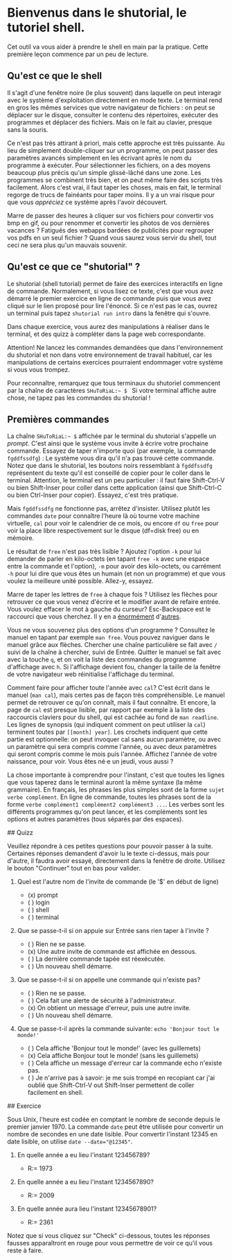 # Bienvenus dans le shutorial, le tutoriel shell.

Cet outil va vous aider à prendre le shell en main par la pratique.
Cette première leçon commence par un peu de lecture. 

## Qu'est ce que le shell

Il s'agit d'une fenêtre noire (le plus souvent) dans laquelle on peut
interagir avec le système d'exploitation directement en mode texte. Le
terminal rend en gros les mêmes services que votre navigateur de
fichiers : on peut se déplacer sur le disque, consulter le contenu des
répertoires, exécuter des programmes et déplacer des fichiers. Mais on
le fait au clavier, presque sans la souris.

Ce n'est pas très attirant à priori, mais cette approche est très puissante. Au
lieu de simplement double-cliquer sur un programme, on peut passer des
paramètres avancés simplement en les écrivant après le nom du programme à
exécuter. Pour sélectionner les fichiers, on a des moyens beaucoup plus précis
qu'un simple glissé-lâché dans une zone. Les programmes se combinent très bien,
et on peut même faire des scripts très facilement. Alors c'est vrai, il faut
taper les choses, mais en fait, le terminal regorge de trucs de fainéants pour
taper moins. Il y a un vrai risque pour que vous *appréciez* ce système après
l'avoir découvert.

Marre de passer des heures à cliquer sur vos fichiers pour convertir
vos bmp en gif, ou pour renommer et convertir les photos de vos
dernières vacances ? Fatigués des webapps bardées de publicités pour
regrouper vos pdfs en un seul fichier ? Quand vous saurez vous servir
du shell, tout ceci ne sera plus qu'un mauvais souvenir.

## Qu'est ce que ce "shutorial" ?

Le shutorial (shell tutorial) permet de faire des exercices
interactifs en ligne de commande. Normalement, si vous lisez ce texte,
c'est que vous avez démarré le premier exercice en ligne de commande
puis que vous avez cliqué sur le lien proposé pour lire l'énoncé. Si
ce n'est pas le cas, ouvrez un terminal puis tapez ```shutorial run
intro``` dans la fenêtre qui s'ouvre.

Dans chaque exercice, vous aurez des manipulations à réaliser dans le
terminal, et des quizz à compléter dans la page web correspondante.

Attention! Ne lancez les commandes demandées que dans l'environnement
du shutorial et non dans votre environnement de travail habituel, car
les manipulations de certains exercices pourraient endommager votre
système si vous vous trompez. 

Pour reconnaître, remarquez que tous terminaux du shutoriel commencent
par la chaîne de caractères ```SHuToRiaL:~ $ ``` Si votre terminal
affiche autre chose, ne tapez pas les commandes du shutorial !

## Premières commandes

La chaîne ```SHuToRiaL:~ $``` affichée par le terminal du shutorial
s'appelle un *prompt*.  C'est ainsi que le système vous invite à
écrire votre prochaine commande. Essayez de taper n'importe quoi (par
exemple, la commande ```fgddfssdfg```) : Le système vous dira qu'il
n'a pas trouvé cette commande. Notez que dans le shutorial, les
boutons noirs ressemblant à ```fgddfssdfg``` représentent du texte
qu'il est conseillé de copier pour le coller dans le terminal.
Attention, le terminal est un peu particulier : il faut faire
Shift-Ctrl-V ou bien Shift-Inser pour coller dans cette application
(ainsi que Shift-Ctrl-C ou bien Ctrl-Inser pour copier). Essayez,
c'est très pratique.

Mais ```fgddfssdfg``` ne fonctionne pas, arrêtez d'insister.
Utilisez plutôt les commandes ```date``` pour connaître l'heure là où
tourne votre machine virtuelle, ```cal``` pour voir le calendrier de
ce mois, ou encore ```df``` ou ```free``` pour voir la place
libre respectivement sur le disque (df=disk free) ou en mémoire.

Le résultat de ```free``` n'est pas très lisible ? Ajoutez l'option ```-k```
pour lui demander de parler en kilo-octets (en tapant ```free -k```
avec une espace entre la commande et l'option), ```-m``` pour avoir
des kilo-octets, ou carrément ```-h``` pour lui dire que vous êtes un
humain (et non un programme) et que vous voulez la meilleure unité
possible. Allez-y, essayez.

Marre de taper les lettres de ```free``` à chaque fois ? Utilisez les flèches
pour retrouver ce que vous venez d'écrire et le modifier avant de refaire
entrée. Vous voulez effacer le mot à gauche du curseur? Esc-Backspace
est le raccourci que vous cherchez. Il y en a
[énormément](https://readline.kablamo.org/emacs.html)
d'[autres](https://github.com/chzyer/readline/blob/master/doc/shortcut.md).

Vous ne vous souvenez plus des options d'un programme ? Consultez le
manuel en tapant par exemple ```man free```. Vous pouvez
naviguer dans le manuel grâce aux flèches. Chercher une chaîne
particulière se fait avec ```/``` suivi de la chaîne à chercher, suivi
de Entrée. Quitter le manuel se fait avec avec la touche ```q```, et
on voit la liste des commandes du programme d'affichage avec ```h```.
Si l'affichage devient fou, changer la taille de la fenêtre de votre
navigateur web réinitialise l'affichage du terminal. 

Comment faire pour afficher toute l'année avec ```cal```?
C'est écrit dans le manuel (```man cal```), mais certes pas
de façon très compréhensible. Le manuel permet de retrouver ce qu'on
connaît, mais il faut connaître. Et encore, la page de ``cal`` est
presque lisible, par rapport par exemple à la liste des raccourcis
claviers pour du shell, qui est cachée au fond de ```man
readline```. Les lignes de synopsis (qui indiquent comment
on peut utiliser la ``cal``) terminent toutes par ``[[month] year]``.
Les crochets indiquent que cette partie est optionnelle: on peut
invoquer cal sans aucun paramètre, ou avec un paramètre qui sera
compris comme l'année, ou avec deux paramètres qui seront compris
comme le mois puis l'année. Affichez l'année de votre naissance, pour
voir. Vous êtes né·e un jeudi, vous aussi ?

La chose importante à comprendre pour l'instant, c'est que toutes les lignes
que vous taperez dans le terminal auront la même syntaxe (la même grammaire). En
français, les phrases les plus simples sont de la forme ```sujet verbe complément```. 
En ligne de commande, toutes les phrases sont de la forme
```verbe complément1 complément2 complément3 ...```. Les verbes sont les différents
programmes qu'on peut lancer, et les compléments sont les options et autres 
paramètres (tous séparés par des espaces). 

## Quizz

Veuillez répondre à ces petites questions pour pouvoir passer à la
suite. Certaines réponses demandent d'avoir lu le texte ci-dessus,
mais pour d'autre, il faudra avoir essayé, directement dans la fenêtre
de droite. Utilisez le bouton "Continuer" tout en bas pour valider.

1. Quel est l'autre nom de l'invite de commande (le '$' en début de ligne)
     - (x) prompt
     - ( ) login
     - ( ) shell
     - ( ) terminal

2. Que se passe-t-il si on appuie sur Entrée sans rien taper à l'invite ?
     - ( ) Rien ne se passe.
     - (x) Une autre invite de commande est affichée en dessous.
     - ( ) La dernière commande tapée est réexécutée.
     - ( ) Un nouveau shell démarre.

3. Que se passe-t-il si on appelle une commande qui n'existe pas?
     - ( ) Rien ne se passe.
     - ( ) Cela fait une alerte de sécurité à l'administrateur.
     - (x) On obtient un message d'erreur, puis une autre invite.
     - ( ) Un nouveau shell démarre.

4. Que se passe-t-il après la commande suivante: `echo 'Bonjour tout le monde!'`
     - ( ) Cela affiche 'Bonjour tout le monde!' (avec les guillemets)
     - (x) Cela affiche Bonjour tout le monde! (sans les guillemets)
     - ( ) Cela affiche un message d'erreur car la commande echo n'existe pas.
     - ( ) Je n'arrive pas à savoir: je me suis trompé en recopiant car j'ai oublié que Shift-Ctrl-V out Shift-Inser permettent de coller facilement en shell.

## Exercice

Sous Unix, l'heure est codée en comptant le nombre de seconde depuis
le premier janvier 1970. La commande ```date``` peut être utilisée
pour convertir un nombre de secondes en une date lisible. Pour
convertir l'instant 12345 en date lisible, on utilise 
```date --date="@12345"```.

1. En quelle année a eu lieu l'instant 123456789?
    - R:= 1973

2. En quelle année a eu lieu l'instant 1234567890?
    - R:= 2009

3. En quelle année aura lieu l'instant 12345678901?
    - R:= 2361

Notez que si vous cliquez sur "Check" ci-dessous, toutes les réponses
fausses apparaîtront en rouge pour vous permettre de voir ce qu'il vous
reste à faire.

<div id="tg-feedback" class="alert" role="alert" style="display: none">

Bravo! Vous fini cet exercice. Passez au suivant en tapant
```shutorial run navigation``` dans le terminal. Vous pouvez fermer
cette fenêtre.

</div>

